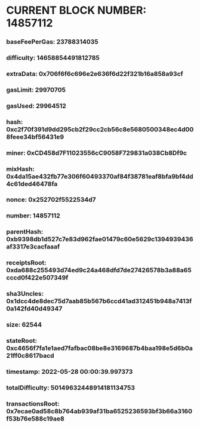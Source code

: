 # CURRENT BLOCK NUMBER: 14857112

### baseFeePerGas: 23788314035
### difficulty: 14658854491812785
### extraData: 0x706f6f6c696e2e636f6d22f321b16a858a93cf
### gasLimit: 29970705
### gasUsed: 29964512
### hash: 0xc2f70f391d9dd295cb2f29cc2cb56c8e5680500348ec4d008feee34bf56431e9
### miner: 0xCD458d7F11023556cC9058F729831a038Cb8Df9c
### mixHash: 0x4da15ae432fb77e306f60493370af84f38781eaf8bfa9bf4dd4c61ded46478fa
### nonce: 0x252702f5522534d7
### number: 14857112
### parentHash: 0xb9398db1d527c7e83d962fae01479c60e5629c1394939436af3317e3cacfaaaf
### receiptsRoot: 0xda688c255493d74ed9c24a468dfd7de27426578b3a88a65cccd0f422e507349f
### sha3Uncles: 0x1dcc4de8dec75d7aab85b567b6ccd41ad312451b948a7413f0a142fd40d49347
### size: 62544
### stateRoot: 0xc4656f7fa1e1aed7fafbac08be8e3169687b4baa198e5d6b0a21ff0c8617bacd
### timestamp: 2022-05-28 00:00:39.997373
### totalDifficulty: 50149632448914181134753
### transactionsRoot: 0x7ecae0ad58c8b764ab939af31ba6525236593bf3b66a3160f53b76e588c19ae8
